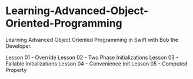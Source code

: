 # Learning-Advanced-Object-Oriented-Programming
Learning Advanced Object Oriented Programming in Swift with Bob the Developer.

Lesson 01 - Override
Lesson 02 - Two Phase Initializations
Lesson 03 - Failable Initializations
Lesson 04 - Convenience Init
Lesson 05 - Computed Property
